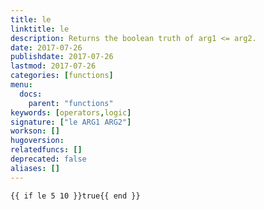 ```yaml
---
title: le
linktitle: le
description: Returns the boolean truth of arg1 <= arg2.
date: 2017-07-26
publishdate: 2017-07-26
lastmod: 2017-07-26
categories: [functions]
menu:
  docs:
    parent: "functions"
keywords: [operators,logic]
signature: ["le ARG1 ARG2"]
workson: []
hugoversion:
relatedfuncs: []
deprecated: false
aliases: []
---
```



```go-html-template
{{ if le 5 10 }}true{{ end }}
```
